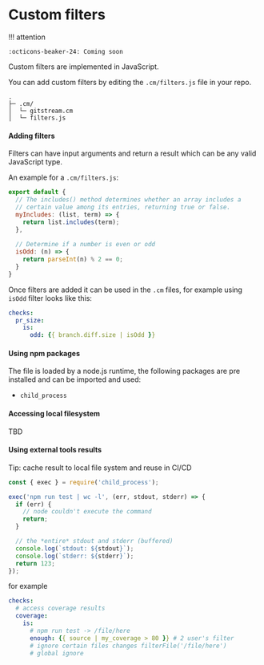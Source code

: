 # Custom filters

!!! attention

    :octicons-beaker-24: Coming soon

Custom filters are implemented in JavaScript.

You can add custom filters by editing the `.cm/filters.js` file in your repo.

```
.
├─ .cm/
│  └─ gitstream.cm
│  └─ filters.js 
```

####  Adding filters
Filters can have input arguments and return a result which can be any valid JavaScript type.

An example for a `.cm/filters.js`:
```js
export default {
  // The includes() method determines whether an array includes a 
  // certain value among its entries, returning true or false.
  myIncludes: (list, term) => {
    return list.includes(term);
  },
  
  // Determine if a number is even or odd
  isOdd: (n) => {
    return parseInt(n) % 2 == 0;
  }
}
```

Once filters are added it can be used in the `.cm` files, for example using `isOdd` filter looks like this:
```yaml
checks:
  pr_size:
    is:
      odd: {{ branch.diff.size | isOdd }}
```

#### Using npm packages 

The file is loaded by a node.js runtime, the following packages are pre installed and can be imported and used:

- `child_process`

#### Accessing local filesystem

TBD

#### Using external tools results

Tip: cache result to local file system and reuse in CI/CD

```js
const { exec } = require('child_process');

exec('npm run test | wc -l', (err, stdout, stderr) => {
  if (err) {
    // node couldn't execute the command
    return;
  }

  // the *entire* stdout and stderr (buffered)
  console.log(`stdout: ${stdout}`);
  console.log(`stderr: ${stderr}`);
  return 123;
});
```

for example

```yaml
checks:
  # access coverage results
  coverage:
    is:
      # npm run test -> /file/here 
      enough: {{ source | my_coverage > 80 }} # 2 user's filter 
      # ignore certain files changes filterFile('/file/here')
      # global ignore
```


